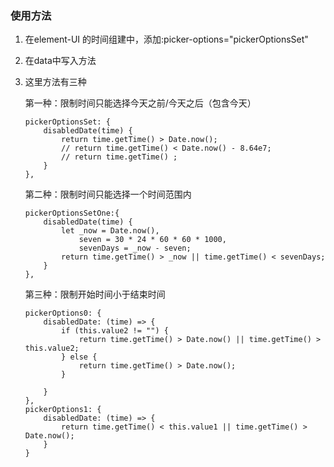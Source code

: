 


### 使用方法


1. 在element-UI 的时间组建中，添加:picker-options="pickerOptionsSet"


2. 在data中写入方法

    
3. 这里方法有三种

    第一种：限制时间只能选择今天之前/今天之后（包含今天）

    ```
    pickerOptionsSet: {
        disabledDate(time) {
            return time.getTime() > Date.now();
            // return time.getTime() < Date.now() - 8.64e7;
            // return time.getTime() ;
        }
    },
    ```


    第二种：限制时间只能选择一个时间范围内

    ```
    pickerOptionsSetOne:{
        disabledDate(time) {
            let _now = Date.now(),
                seven = 30 * 24 * 60 * 60 * 1000,
                sevenDays = _now - seven;
            return time.getTime() > _now || time.getTime() < sevenDays;
        }
    },
    ```



    第三种：限制开始时间小于结束时间

    ```
    pickerOptions0: {
        disabledDate: (time) => {
            if (this.value2 != "") {
                return time.getTime() > Date.now() || time.getTime() > this.value2;
            } else {
                return time.getTime() > Date.now();
            }

        }
    },
    pickerOptions1: {
        disabledDate: (time) => {
            return time.getTime() < this.value1 || time.getTime() > Date.now();
        }
    }
    ```
    